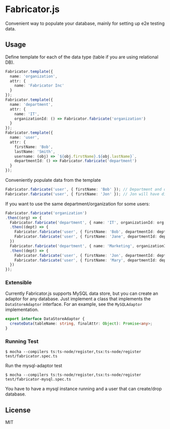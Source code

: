 # Fabricator.js

Convenient way to populate your database, mainly for setting up e2e testing data.

## Usage

Define template for each of the data type (table if you are using relational DB).

```typescript
Fabricator.template({
  name: 'organization',
  attr: {
    name: 'Fabricator Inc'
  }
});
Fabricator.template({
  name: 'department',
  attr: {
    name: 'IT',
    organizationId: () => Fabricator.fabricate('organization')
  }
});
Fabricator.template({
  name: 'user',
  attr: {
    firstName: 'Bob',
    lastName: 'Smith',
    username: (obj) => `${obj.firstName}.${obj.lastName}`,
    departmentId: () => Fabricator.fabricate('department')
  }
});
```

Conveniently populate data from the template

```typescript
Fabricator.fabricate('user', { firstName: 'Bob' }); // Department and organization will be automatically created for the user
Fabricator.fabricate('user', { firstName: 'Jon' }); // Jon will have different department and organization
```

If you want to use the same department/organization for some users:

```typescript
Fabricator.fabricate('organization')
.then((org) => {
  Fabricator.fabricate('department', { name: 'IT', organizationId: org.id })
  .then((dept) => {
    Fabricator.fabricate('user', { firstName: 'Bob', departmentId: dept.id });
    Fabricator.fabricate('user', { firstName: 'Jane', departmentId: dept.id });
  })
  Fabricator.fabricate('department', { name: 'Marketing', organizationId: org.id })
  .then((dept) => {
    Fabricator.fabricate('user', { firstName: 'Jon', departmentId: dept.id });
    Fabricator.fabricate('user', { firstName: 'Mary', departmentId: dept.id });
  })
});
```

### Extensible

Currently Fabricator.js supports MySQL data store, but you can create an adaptor for any database.
Just implement a class that implements the `DataStoreAdaptor` interface. For an example, see the
`MySQLAdaptor` implementation.

```typescript
export interface DataStoreAdaptor {
  createData(tableName: string, finalAttr: Object): Promise<any>;
}
```

### Running Test

```
$ mocha --compilers ts:ts-node/register,tsx:ts-node/register test/fabricator.spec.ts
```

Run the mysql-adaptor test

```
$ mocha --compilers ts:ts-node/register,tsx:ts-node/register test/fabricator-mysql.spec.ts
```

You have to have a mysql instance running and a user that can create/drop database.

## License

MIT
